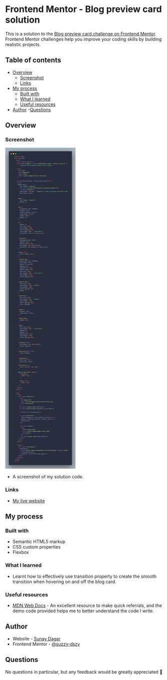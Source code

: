 # Frontend Mentor - Blog preview card solution

This is a solution to the [Blog preview card challenge on Frontend Mentor](https://www.frontendmentor.io/challenges/blog-preview-card-ckPaj01IcS). Frontend Mentor challenges help you improve your coding skills by building realistic projects.

## Table of contents

- [Overview](#overview)
  - [Screenshot](#screenshot)
  - [Links](#links)
- [My process](#my-process)
  - [Built with](#built-with)
  - [What I learned](#what-i-learned)
  - [Useful resources](#useful-resources)
- [Author](#author) 
-[Questions](#Questions)

## Overview

### Screenshot

![](./assets/images/Mycode.png)
- A screenshot of my solution code.

### Links

- [My live website](https://suzzy-dszy.github.io/QR-Code-website/)

## My process

### Built with

- Semantic HTML5 markup
- CSS custom properties
- Flexbox

### What I learned
- Learnt how to effectively use transition property to create the smooth transition when hovering on and off the blog card.


### Useful resources

- [MDN Web Docs](https://developer.mozilla.org/en-US/) - An excellent resource to make quick referrals, and the demo code provided helps me to better understand the code I write.

## Author

- Website - [Sunay Dagar](https://suzzy-dszy.github.io/QR-Code-website/)
- Frontend Mentor - [@suzzy-dszy](https://www.frontendmentor.io/profile/suzzy-dszy)

## Questions
No questions in particular, but any feedback would be greatly appreciated 💯
